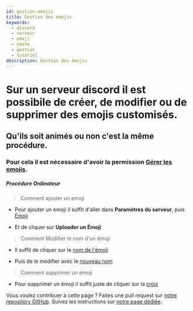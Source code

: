 ```yaml
---
id: gestion-emojis
title: Gestion des émojis
keywords:
  - discord
  - serveur
  - emoji
  - emote
  - gestion
  - tutoriel
description: Gestion des émojis
---
```


# Sur un serveur discord il est possibile de créer, de modifier ou de supprimer des emojis customisés. 
## Qu'ils soit animés ou non c'est la même procédure.
### Pour cela il est nécessaire d'avoir la permission [Gérer les emojis](https://i.imgur.com/Y6pzX28.png).


##### Procédure Ordinateur

> Comment ajouter un emoji

- Pour ajouter un emoji il suffit d'aller dans **Paramètres du serveur**, puis [Émoji](https://i.imgur.com/ftpXo58.png)

- Et de cliquer sur **Uploader un Émoji**



> Comment Modifier le nom d'un émoji
- Il suffit de cliquer sur le [nom de l'émoji](https://i.imgur.com/HPlckPI.png)

- Puis de le modifier avec le [nouveau nom](https://i.imgur.com/S9XKj1f.png)


> Comment supprimer un émoji
- Pour supprimer un émoji il suffit juste de cliquer sur la [croix](https://i.imgur.com/aI2BFHj.png)




Vous voulez contribuer à cette page ? Faites une pull request sur [notre repository GitHub](https://github.com/discordfr/wiki). Suivez les instructions sur [notre page dédiée](https://discord.fr/wiki/contribuer).
